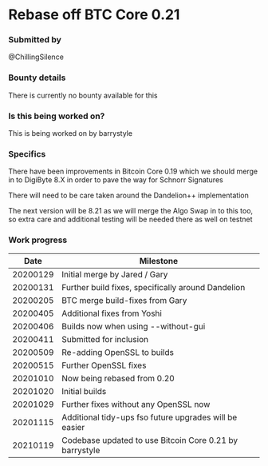 # Rebase off BTC Core 0.21

### Submitted by
@ChillingSilence

### Bounty details
There is currently no bounty available for this

### Is this being worked on?
This is being worked on by barrystyle

### Specifics
There have been improvements in Bitcoin Core 0.19 which we should merge in to DigiByte 8.X in order to pave the way for Schnorr Signatures

There will need to be care taken around the Dandelion++ implementation

The next version will be 8.21 as we will merge the Algo Swap in to this too, so extra care and additional testing will be needed there as well on testnet

### Work progress

| Date | Milestone |
| --- | --- |
| 20200129 | Initial merge by Jared / Gary |
| 20200131 | Further build fixes, specifically around Dandelion |
| 20200205 | BTC merge build-fixes from Gary |
| 20200405 | Additional fixes from Yoshi |
| 20200406 | Builds now when using --without-gui |
| 20200411 | Submitted for inclusion |
| 20200509 | Re-adding OpenSSL to builds |
| 20200515 | Further OpenSSL fixes |
| 20201010 | Now being rebased from 0.20 |
| 20201020 | Initial builds |
| 20201029 | Further fixes without any OpenSSL now |
| 20201115 | Additional tidy-ups fso future upgrades will be easier |
| 20210119 | Codebase updated to use Bitcoin Core 0.21 by barrystyle |
